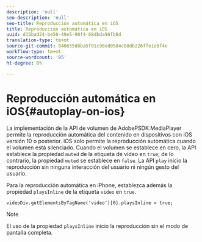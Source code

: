 ```yaml
---
description: 'null'
seo-description: 'null'
seo-title: Reproducción automática en iOS
title: Reproducción automática en iOS
uuid: d15bad24-be50-49e5-90f4-68dbda96fb6d
translation-type: tm+mt
source-git-commit: 040655d8ba5f91c98ed0584c08db226ffe1e0f4e
workflow-type: tm+mt
source-wordcount: '95'
ht-degree: 0%

---
```



# Reproducción automática en iOS{#autoplay-on-ios}

La implementación de la API de volumen de AdobePSDK.MediaPlayer permite la reproducción automática del contenido en dispositivos con iOS versión 10 o posterior. iOS solo permite la reproducción automática cuando el volumen está silenciado. Cuando el volumen se establece en cero, la API establece la propiedad `muted` de la etiqueta de vídeo en `true`; de lo contrario, la propiedad `muted` se establece en `false`. La API `play` inicio la reproducción sin ninguna interacción del usuario ni ningún gesto del usuario.

Para la reproducción automática en iPhone, establezca además la propiedad `playsInline` de la etiqueta `video` en `true`.

```
videoDiv.getElementsByTagName('video')[0].playsInline = true;
```

>[!NOTE]
>
>El uso de la propiedad `playsInline` inicio la reproducción sin el modo de pantalla completa.

